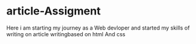 # article-Assigment
Here i am starting my journey as a Web devloper and started  my skills of writing on  article writingbased on html And css
